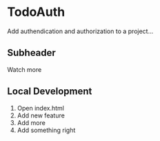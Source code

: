 # TodoAuth
Add authendication and authorization to a project...
## Subheader
Watch more
## Local Development
1. Open index.html
2. Add new feature
3. Add more
4. Add something right